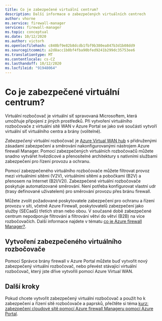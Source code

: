 ```yaml
---
title: Co je zabezpečené virtuální centrum?
description: Další informace o zabezpečených virtuálních centrech
author: vhorne
ms.service: firewall-manager
services: firewall-manager
ms.topic: conceptual
ms.date: 10/12/2020
ms.author: victorh
ms.openlocfilehash: c840bf9e82b8dcdb1fbf9b380ea847b3d1b08dd9
ms.sourcegitcommit: a2d8acc1b0bf4fba90bfed9241b299dc35753ee6
ms.translationtype: MT
ms.contentlocale: cs-CZ
ms.lasthandoff: 10/12/2020
ms.locfileid: "91948064"
---
```

# <a name="what-is-a-secured-virtual-hub"></a>Co je zabezpečené virtuální centrum?

Virtuální rozbočovač je virtuální síť spravovaná Microsoftem, která umožňuje připojení z jiných prostředků. Při vytvoření virtuálního rozbočovače z virtuální sítě WAN v Azure Portal se jako své součásti vytvoří virtuální síť virtuálního centra a brány (volitelné).

*Zabezpečený* virtuální rozbočovač je [Azure Virtual WAN hub](../virtual-wan/virtual-wan-about.md#resources) s přidruženými zásadami zabezpečení a směrování nakonfigurovanými nástrojem Azure firewall Manager. Pomocí zabezpečených virtuálních rozbočovačů můžete snadno vytvářet hvězdicové a přenositelné architektury s nativními službami zabezpečení pro řízení provozu a ochranu. 

Pomocí zabezpečeného virtuálního rozbočovače můžete filtrovat provoz mezi virtuálními sítěmi (V2V), virtuálními sítěmi a pobočkami (B2V) a přenosem na Internet (B2I/V2I). Zabezpečené virtuální rozbočovače poskytuje automatizované směrování. Není potřeba konfigurovat vlastní udr (trasy definované uživatelem) pro směrování provozu přes bránu firewall.

Můžete zvolit požadované poskytovatele zabezpečení pro ochranu a řízení provozu v síti, včetně Azure Firewall, poskytovatelů zabezpečení jako služby (SECaaS) třetích stran nebo obou. V současné době zabezpečené centrum nepodporuje filtrování a filtrování větví do větví (B2B) na více rozbočovačích. Další informace najdete v tématu [co je Azure firewall Manager?](overview.md#known-issues). 

## <a name="create-a-secured-virtual-hub"></a>Vytvoření zabezpečeného virtuálního rozbočovače

Pomocí Správce brány firewall v Azure Portal můžete buď vytvořit nový zabezpečený virtuální rozbočovač, nebo převést stávající virtuální rozbočovač, který jste dříve vytvořili pomocí Azure Virtual WAN.

## <a name="next-steps"></a>Další kroky

Pokud chcete vytvořit zabezpečený virtuální rozbočovač a použít ho k zabezpečení a řízení sítě rozbočovače a paprsků, přečtěte si téma [kurz: zabezpečení cloudové sítě pomocí Azure firewall Manageru pomocí Azure Portal](secure-cloud-network.md).